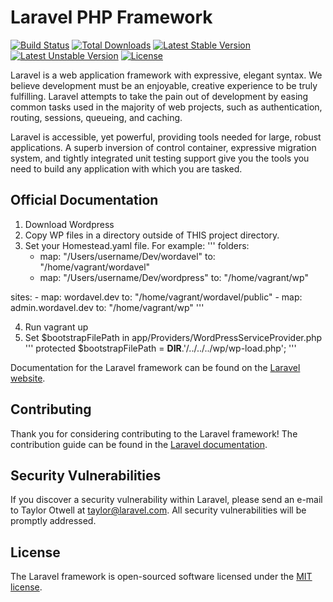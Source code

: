 # Laravel PHP Framework

[![Build Status](https://travis-ci.org/laravel/framework.svg)](https://travis-ci.org/laravel/framework)
[![Total Downloads](https://poser.pugx.org/laravel/framework/d/total.svg)](https://packagist.org/packages/laravel/framework)
[![Latest Stable Version](https://poser.pugx.org/laravel/framework/v/stable.svg)](https://packagist.org/packages/laravel/framework)
[![Latest Unstable Version](https://poser.pugx.org/laravel/framework/v/unstable.svg)](https://packagist.org/packages/laravel/framework)
[![License](https://poser.pugx.org/laravel/framework/license.svg)](https://packagist.org/packages/laravel/framework)

Laravel is a web application framework with expressive, elegant syntax. We believe development must be an enjoyable, creative experience to be truly fulfilling. Laravel attempts to take the pain out of development by easing common tasks used in the majority of web projects, such as authentication, routing, sessions, queueing, and caching.

Laravel is accessible, yet powerful, providing tools needed for large, robust applications. A superb inversion of control container, expressive migration system, and tightly integrated unit testing support give you the tools you need to build any application with which you are tasked.

## Official Documentation

1. Download Wordpress
2. Copy WP files in a directory outside of THIS project directory.
3. Set your Homestead.yaml file. For example:
'''
folders:
    - map: "/Users/username/Dev/wordavel"
      to: "/home/vagrant/wordavel"
    - map: "/Users/username/Dev/wordpress"
      to: "/home/vagrant/wp"

sites:
    - map: wordavel.dev
      to: "/home/vagrant/wordavel/public"
    - map: admin.wordavel.dev
      to: "/home/vagrant/wp"
'''

4. Run vagrant up
5. Set $bootstrapFilePath in app/Providers/WordPressServiceProvider.php
'''
protected $bootstrapFilePath = __DIR__.'/../../../wp/wp-load.php';
'''


Documentation for the Laravel framework can be found on the [Laravel website](http://laravel.com/docs).

## Contributing

Thank you for considering contributing to the Laravel framework! The contribution guide can be found in the [Laravel documentation](http://laravel.com/docs/contributions).

## Security Vulnerabilities

If you discover a security vulnerability within Laravel, please send an e-mail to Taylor Otwell at taylor@laravel.com. All security vulnerabilities will be promptly addressed.

## License

The Laravel framework is open-sourced software licensed under the [MIT license](http://opensource.org/licenses/MIT).
